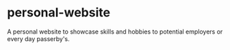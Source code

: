 # personal-website
A personal website to showcase skills and hobbies to potential employers or every day passerby's. 
